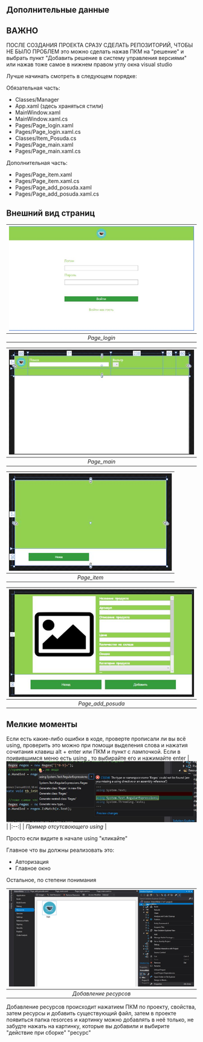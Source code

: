 ## Дополнительные данные

## ВАЖНО  

ПОСЛЕ СОЗДАНИЯ ПРОЕКТА СРАЗУ СДЕЛАТЬ РЕПОЗИТОРИЙ, ЧТОБЫ НЕ БЫЛО ПРОБЛЕМ
это можно сделать нажав ПКМ на "решение" и выбрать пункт "Добавить решение в систему управления версиями" или нажав тоже самое в нижнем правом углу окна visual studio

Лучше начинать смотреть в следующем порядке:  

Обязательная часть:
* Classes/Manager
* App.xaml (здесь храняться стили)
* MainWindow.xaml
* MainWindow.xaml.cs  
* Pages/Page_login.xaml  
* Pages/Page_login.xaml.cs
* Classes/Item_Posuda.cs  
* Pages/Page_main.xaml
* Pages/Page_main.xaml.cs  

Дополнительная часть:  
* Pages/Page_item.xaml
* Pages/Page_item.xaml.cs
* Pages/Page_add_posuda.xaml
* Pages/Page_add_posuda.xaml.cs

## Внешний вид страниц
| ![Page_login](images/page_login.JPG) |
|:--:|
| *Page_login* |

| ![Page_main](images/page_main.JPG) |
|:--:|
| *Page_main* |

| ![Page_item](images/page_item.JPG) |
|:--:|
| *Page_item* |

| ![Page_add_posuda](images/page_add_posuda.JPG) |
|:--:|
| *Page_add_posuda* |

## Мелкие моменты
Если есть какие-либо ошибки в коде, проверте прописали ли вы всё using, проверить это можно при помощи выделения слова и нажатия сочитания клавиш alt + enter или ПКМ и пункт с лампочкой. Если в поивившимся меню есть using , то выбирайте его и нажимайте enter
| ![example_using](images/example_using.JPG) |
|:--:|
| *Пример отсутсвоющего using* |  

Просто если видите в начале using "кликайте"  

Главное что вы должны реализовать это:  
* Авторизация
* Главное окно  

Остальное, по степени понимания  

| ![add_resources](images/add_resources.jpg) |
|:--:|
| *Добавление ресурсов* |

Добавление ресурсов происходит нажатием ПКМ по проекту, свойства, затем ресурсы и добавить существующий файл, затем в проекте появиться папка resorces и картинку можно добавлять в неё только, не забудте нажать на картинку, которые вы добавили и выбирите "действие при сборке" "ресурс"
